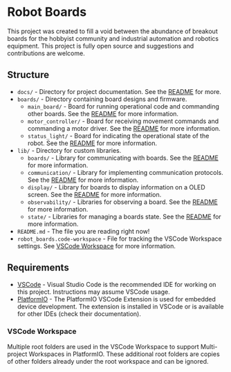 # Robot Boards

This project was created to fill a void between the abundance of breakout boards
for the hobbyist community and industrial automation and robotics equipment.
This project is fully open source and suggestions and contributions are welcome.

## Structure

- `docs/` - Directory for project documentation. See the
  [README](./docs/README.md) for more.
- `boards/` - Directory containing board designs and firmware.
  - `main_board/` - Board for running operational code and commanding other
    boards. See the [README](./boards/main_board/README.md) for more
    information.
  - `motor_controller/` - Board for receiving movement commands and commanding a
    motor driver. See the [README](./boards/motor_controller/README.md) for more
    information.
  - `status_light/` - Board for indicating the operational state of the robot.
    See the [README](./boards/status_light/README.md) for more information.
- `lib/` - Directory for custom libraries.
  - `boards/` - Library for communicating with boards. See the
    [README](./lib/boards/README.md) for more information.
  - `communication/` - Library for implementing communication protocols. See the
    [README](./lib/communication/README.md) for more information.
  - `display/` - Library for boards to display information on a OLED screen. See
    the [README](./lib/display/README.md) for more information.
  - `observability/` - Libraries for observing a board. See the
    [README](./lib/observability/README.md) for more information.
  - `state/` - Libraries for managing a boards state. See the
    [README](./lib/state/README.md) for more information.
- `README.md` - The file you are reading right now!
- `robot_boards.code-workspace` - File for tracking the VSCode Workspace
  settings. See [VSCode Workspace](#vscode-workspace) for more information.

## Requirements

- [VSCode](https://code.visualstudio.com/) - Visual Studio Code is the
  recommended IDE for working on this project. Instructions may assume VSCode
  usage.
- [PlatformIO](https://platformio.org/) - The PlatformIO VSCode Extension is
  used for embedded device development. The extension is installed in VSCode or
  is available for other IDEs (check their documentation).

### VSCode Workspace

Multiple root folders are used in the VSCode Workspace to support Multi-project
Workspaces in PlatformIO. These additional root folders are copies of other
folders already under the root workspace and can be ignored.
